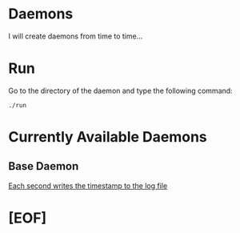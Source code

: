 # Daemons

I will create daemons from time to time...

# Run

Go to the directory of the daemon and type the following command:

```
./run
```

# Currently Available Daemons 

## Base Daemon

[Each second writes the timestamp to the log file](https://github.com/ksukhorukov/Daemons/base_daemon)

# [EOF]









